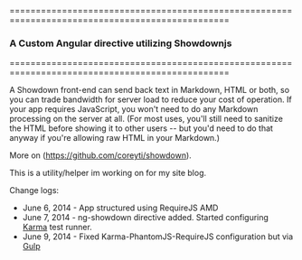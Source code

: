 ================================================================================================
### A Custom Angular directive utilizing Showdownjs 
================================================================================================
 
 
A Showdown front-end can send back text in Markdown, HTML or both, so you can trade bandwidth for server load to reduce your cost of operation. If your app requires JavaScript, you won't need to do any Markdown processing on the server at all. (For most uses, you'll still need to sanitize the HTML before showing it to other users -- but you'd need to do that anyway if you're allowing raw HTML in your Markdown.)

More on (https://github.com/coreyti/showdown). 


This is a utility/helper im working on for my site blog.

Change logs:

* June 6, 2014 - App structured using RequireJS AMD
* June 7, 2014 - ng-showdown directive added. Started configuring [Karma](karma-runner.github.io) test runner.
* June 9, 2014 - Fixed Karma-PhantomJS-RequireJS configuration but via [Gulp](http://gulpjs.com)
